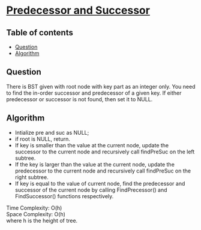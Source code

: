 # [Predecessor and Successor](https://practice.geeksforgeeks.org/problems/predecessor-and-successor/1)
## Table of contents

- [Question](#question)
- [Algorithm](#algorithm)

## Question
There is BST given with root node with key part as an integer only. You need to find the in-order successor and predecessor of a given key. If either predecessor or successor is not found, then set it to NULL.

## Algorithm
- Intialize pre and suc as NULL;
- if root is NULL, return.
- If key is smaller than the value at the current node, update the successor to the current node and recursively call findPreSuc on the left subtree.
- If the key is larger than the value at the current node, update the predecessor to the current node and recursively call findPreSuc on the right subtree.
- If key is equal to the value of current node, find the predecessor and successor of the current node by calling FindPrecessor() and FindSuccessor() functions respectively.

Time Complexity: O(h) <br />
Space Complexity: O(h) <br />
where h is the height of tree.
